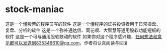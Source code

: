 # stock-maniac
这是一个懂股票的程序员写的软件
这是一个懂程序的证券投资者用于日常操盘、复盘、分析的软件
这是一个弥补通达信、同花顺、大智慧等通用股软功能短板的软件
这是一个可与通用股软联动的软件
如果你对这个程序感兴趣，任何想法和意见都可以发送到835346610@qq.com，作者将认真阅读与回复
